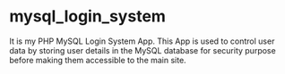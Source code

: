 # mysql_login_system
It is my PHP MySQL Login System App.
This App is used to control user data by storing user details in the MySQL database for security purpose before making them accessible to the main site. 
